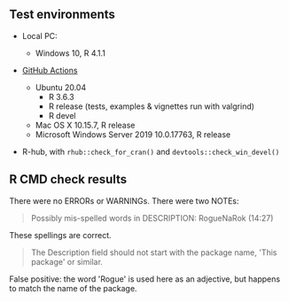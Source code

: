 ## Test environments

* Local PC:
  - Windows 10, R 4.1.1

* [GitHub Actions](https://github.com/ms609/Rogue/actions)
  - Ubuntu 20.04
    - R 3.6.3
    - R release (tests, examples & vignettes run with valgrind)
    - R devel
  - Mac OS X 10.15.7, R release
  - Microsoft Windows Server 2019 10.0.17763, R release
  
* R-hub, with `rhub::check_for_cran()` and `devtools::check_win_devel()`

## R CMD check results

There were no ERRORs or WARNINGs.
There were two NOTEs:

> Possibly mis-spelled words in DESCRIPTION:
>   RogueNaRok (14:27)

These spellings are correct.

> The Description field should not start with the package name,
  'This package' or similar.

False positive: the word 'Rogue' is used here as an adjective, but happens to
match the name of the package.
